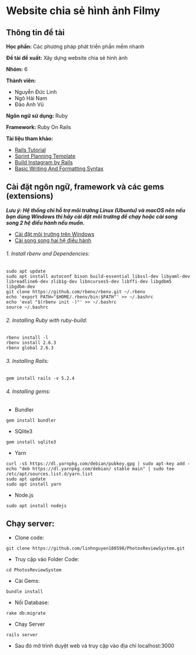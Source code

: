 # Website chia sẻ hình ảnh Filmy
## Thông tin đề tài
**Học phần:** Các phương pháp phát triển phần mềm nhanh

**Đề tài đề xuất:** Xây dựng website chia sẻ hình ảnh

**Nhóm:** 6

**Thành viên:**
  - Nguyễn Đức Linh
  - Ngô Hải Nam
  - Đào Anh Vũ
  
**Ngôn ngữ sử dụng:** Ruby

**Framework:** Ruby On Rails

**Tài liệu tham khảo:**
  - [Rails Tutorial](https://guides.rubyonrails.org/)
  - [Sprint Planning Template](https://teams.microsoft.com/l/file/E6DBE9A8-8BDF-4C47-AFB8-FF67078FE764?tenantId=06f1b89f-07e8-464f-b408-ec1b45703f31&fileType=xlsx&objectUrl=https%3A%2F%2Fhusteduvn.sharepoint.com%2Fsites%2FIT4556Q%2FClass%20Materials%2FSprint%20Planning%20Template.xlsx&baseUrl=https%3A%2F%2Fhusteduvn.sharepoint.com%2Fsites%2FIT4556Q&serviceName=teams&threadId=19:744efed5fb2049e4b0810078e35280ad@thread.tacv2&groupId=218367a3-2f6d-4313-b2bf-54920f999bde)
  - [Build Instagram by Rails](https://medium.com/luanotes/build-instagram-by-ruby-on-rails-part-1-fef7837ee399)
  - [Basic Writing And Formatting Syntax](https://help.github.com/en/github/writing-on-github/basic-writing-and-formatting-syntax)
## Cài đặt ngôn ngữ, framework và các gems (extensions)
***Lưu ý: Hệ thống chỉ hỗ trợ môi trường Linux (Ubuntu) và macOS nên nếu bạn dùng Windows thì hãy cài đặt môi trường để chạy hoặc cài song song 2 hệ điều hành nếu muốn.***
  - [Cài đặt môi trường trên Windows](https://char.gd/blog/2017/how-to-set-up-the-perfect-modern-dev-environment-on-windows)
  - [Cài song song hai hệ điều hành](https://itsfoss.com/install-ubuntu-1404-dual-boot-mode-windows-8-81-uefi/)
 ###### 1. Install rbenv and Dependencies:
 ```
sudo apt update
sudo apt install autoconf bison build-essential libssl-dev libyaml-dev libreadline6-dev zlib1g-dev libncurses5-dev libffi-dev libgdbm5 libgdbm-dev
git clone https://github.com/rbenv/rbenv.git ~/.rbenv
echo 'export PATH="$HOME/.rbenv/bin:$PATH"' >> ~/.bashrc
echo 'eval "$(rbenv init -)"' >> ~/.bashrc
source ~/.bashrc
```
###### 2. Installing Ruby with ruby-build:
```
rbenv install -l
rbenv install 2.6.3
rbenv global 2.6.3
```
###### 3. Installing Rails:
```
gem install rails -v 5.2.4
```
###### 4. Installing gems:
- Bundler
```
gem install bundler
```
- SQlite3
```
gem install sqlite3
```
- Yarn
```
curl -sS https://dl.yarnpkg.com/debian/pubkey.gpg | sudo apt-key add -
echo "deb https://dl.yarnpkg.com/debian/ stable main" | sudo tee /etc/apt/sources.list.d/yarn.list
sudo apt update
sudo apt install yarn
```
- Node.js
```
sudo apt install nodejs
```
## Chạy server:
- Clone code:
```
git clone https://github.com/linhnguyen180598/PhotosReviewSystem.git
```
- Truy cập vào Folder Code:
```
cd PhotosReviewSystem
```
- Cài Gems:
```
bundle install
```
- Nối Database:
```
rake db:migrate
```
- Chạy Server
```
rails server
```
- Sau đó mở trình duyệt web và truy cập vào địa chỉ localhost:3000



 
 
  
  
